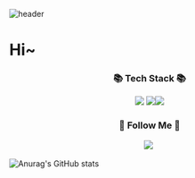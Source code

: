 ![header](https://capsule-render.vercel.app/api?type=wave&color=auto&height=300&section=header&text=capsule%20render&fontSize=90)



 <h1>Hi~</h1>
 <h3 align="center">📚 Tech Stack 📚</h3>
 <p align="center">
<img src="https://img.shields.io/badge/Swift-F05138?style=for-the-badge&logo=Swift&logoColor=white"> <img src="https://img.shields.io/badge/SwiftUI-F05138?style=for-the-badge&logo=Swift&logoColor=white"><img src="https://img.shields.io/badge/Combine-0099E5?style=for-the-badge&logo=Swift&logoColor=white">
</p>


<h3 align="center">🍎 Follow Me 🍎</h3>
<p align="center">
  <a href="https://artistic-tortellini-9ca.notion.site/bc6f8beef05a49f29d6f6bac36223286"><img src="https://img.shields.io/badge/Notion-003791?style=for-the-badge&logo=Notion&logoColor=white"></a>&nbsp
</p>

![Anurag's GitHub stats](https://github-readme-stats.vercel.app/api?username=fito-daehyeon&show_icons=true&theme=radical)
